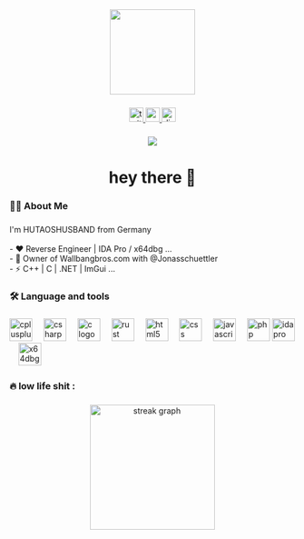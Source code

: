 <div align="center">
  <img height="150" src="https://64.media.tumblr.com/33310a2ce96273174065a97b482de31e/5055027a25ccf478-00/s500x750/7050e3e2eba2e5604245bc6a403955e037de5d4d.gif"  />
</div>

###

<div align="center">
  <a href="x.com/hutaos_husband" target="_blank">
    <img src="https://img.shields.io/static/v1?message=Twitter&logo=twitter&label=&color=1DA1F2&logoColor=white&labelColor=&style=for-the-badge" height="25" alt="twitter logo"  />
  </a>
  <a href="youtube.com/@hutaoshusband" target="_blank">
    <img src="https://img.shields.io/static/v1?message=Youtube&logo=youtube&label=&color=FF0000&logoColor=white&labelColor=&style=for-the-badge" height="25" alt="youtube logo"  />
  </a>
  <a href="discord.gg/dUCNKkS2Ve" target="_blank">
    <img src="https://img.shields.io/static/v1?message=Discord&logo=discord&label=&color=7289DA&logoColor=white&labelColor=&style=for-the-badge" height="25" alt="discord logo"  />
  </a>
</div>

###

<div align="center">
  <img src="https://visitor-badge.laobi.icu/badge?page_id=hutaoshusband.hutaoshusband&left_color=red&right_color=brown&left_text=number"  />
</div>

###

<h1 align="center">hey there 👋</h1>

###

<h3 align="left">👩‍💻  About Me</h3>

###

<p align="left">I'm HUTAOSHUSBAND from Germany<br><br>- ❤ Reverse Engineer | IDA Pro / x64dbg ...<br>- 🤯 Owner of Wallbangbros.com with @Jonasschuettler<br>- ⚡ C++ | C | .NET | ImGui ...</p>

###

<h3 align="left">🛠 Language and tools</h3>

###

<div align="left">
  <img src="https://cdn.jsdelivr.net/gh/devicons/devicon/icons/cplusplus/cplusplus-original.svg" height="40" alt="cplusplus logo"  />
  <img width="12" />
  <img src="https://cdn.jsdelivr.net/gh/devicons/devicon/icons/csharp/csharp-original.svg" height="40" alt="csharp logo"  />
  <img width="12" />
  <img src="https://cdn.jsdelivr.net/gh/devicons/devicon/icons/c/c-original.svg" height="40" alt="c logo"  />
  <img width="12" />
  <img src="https://cdn.jsdelivr.net/gh/devicons/devicon/icons/rust/rust-original.svg" height="40" alt="rust logo"  />
  <img width="12" />
  <img src="https://cdn.jsdelivr.net/gh/devicons/devicon/icons/html5/html5-original.svg" height="40" alt="html5 logo"  />
  <img width="12" />
  <img src="https://cdn.jsdelivr.net/gh/devicons/devicon/icons/css3/css3-original.svg" height="40" alt="css logo"  />
  <img width="12" />
  <img src="https://cdn.jsdelivr.net/gh/devicons/devicon/icons/javascript/javascript-original.svg" height="40" alt="javascript logo"  />
  <img width="12" />
  <img src="https://cdn.jsdelivr.net/gh/devicons/devicon/icons/php/php-original.svg" height="40" alt="php logo"  />
  <img src="https://defkey.com/images/program/ida-pro-7.4-2020-06-30_11-24-23-icon-resized.png" height="40" alt="ida pro logo" />
  <img width="12" />
  <img src="https://raw.githubusercontent.com/x64dbg/x64dbg/refs/heads/development/src/bug64.ico" height="40" alt="x64dbg logo" />
</div>

###

<h3 align="left">🔥   low life shit :</h3>

###

<div align="center">
  <img src="https://streak-stats.demolab.com?user=hutaoshusband&locale=en&mode=daily&theme=dark&hide_border=false&border_radius=5&order=3" height="220" alt="streak graph"  />
</div>

###
